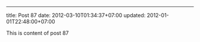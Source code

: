 ---
title: Post 87
date: 2012-03-10T01:34:37+07:00
updated: 2012-01-01T22:48:00+07:00

This is content of post 87